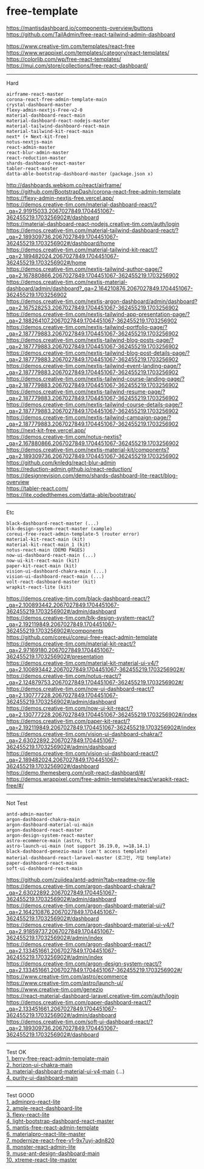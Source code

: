 # free-template

https://mantisdashboard.io/components-overview/buttons
https://github.com/TailAdmin/free-react-tailwind-admin-dashboard

https://www.creative-tim.com/templates/react-free   
https://www.wrappixel.com/templates/category/react-templates/   
https://colorlib.com/wp/free-react-templates/   
https://mui.com/store/collections/free-react-dashboard/   

---

Hard   
```
airframe-react-master
corona-react-free-admin-template-main
crystal-dashboard-master
flexy-admin-nextjs-Free-v2-0
material-dashboard-react-main
material-dashboard-react-nodejs-master
material-tailwind-dashboard-react-main
material-tailwind-kit-react-main
next* (+ Next-kit-free)
notus-nextjs-main
react-admin-master
react-blur-admin-master
react-reduction-master
shards-dashboard-react-master
tabler-react-master
datta-able-bootstrap-dashboard-master (package.json x)
```
http://dashboards.webkom.co/react/airframe/   
https://github.com/BootstrapDash/corona-react-free-admin-template   
https://flexy-admin-nextjs-free.vercel.app/   
https://demos.creative-tim.com/material-dashboard-react/?_ga=2.91915033.2067027849.1704451067-362455219.1703256902#/dashboard   
https://material-dashboard-react-nodejs.creative-tim.com/auth/login   
https://demos.creative-tim.com/material-tailwind-dashboard-react/?_ga=2.189309736.2067027849.1704451067-362455219.1703256902#/dashboard/home   
https://demos.creative-tim.com/material-tailwind-kit-react/?_ga=2.189482024.2067027849.1704451067-362455219.1703256902#/home   
https://demos.creative-tim.com/nextjs-tailwind-author-page/?_ga=2.167880866.2067027849.1704451067-362455219.1703256902   
https://demos.creative-tim.com/nextjs-material-dashboard/admin/dashboard?_ga=2.164210876.2067027849.1704451067-362455219.1703256902   
https://demos.creative-tim.com/nextjs-argon-dashboard/admin/dashboard?_ga=2.167528253.2067027849.1704451067-362455219.1703256902   
https://demos.creative-tim.com/nextjs-tailwind-app-presentation-page/?_ga=2.188264107.2067027849.1704451067-362455219.1703256902   
https://demos.creative-tim.com/nextjs-tailwind-portfolio-page/?_ga=2.187779883.2067027849.1704451067-362455219.1703256902   
https://demos.creative-tim.com/nextjs-tailwind-blog-posts-page/?_ga=2.187779883.2067027849.1704451067-362455219.1703256902   
https://demos.creative-tim.com/nextjs-tailwind-blog-post-details-page/?_ga=2.187779883.2067027849.1704451067-362455219.1703256902   
https://demos.creative-tim.com/nextjs-tailwind-event-landing-page/?_ga=2.187779883.2067027849.1704451067-362455219.1703256902   
https://demos.creative-tim.com/nextjs-tailwind-course-landing-page/?_ga=2.187779883.2067027849.1704451067-362455219.1703256902   
https://demos.creative-tim.com/nextjs-tailwind-resume-page/?_ga=2.187779883.2067027849.1704451067-362455219.1703256902   
https://demos.creative-tim.com/nextjs-tailwind-course-details-page/?_ga=2.187779883.2067027849.1704451067-362455219.1703256902   
https://demos.creative-tim.com/nextjs-tailwind-campaign-page/?_ga=2.187779883.2067027849.1704451067-362455219.1703256902   
https://next-kit-free.vercel.app/   
https://demos.creative-tim.com/notus-nextjs?_ga=2.167880866.2067027849.1704451067-362455219.1703256902   
https://demos.creative-tim.com/nextjs-material-kit/components?_ga=2.189309736.2067027849.1704451067-362455219.1703256902   
https://github.com/knledg/react-blur-admin   
https://reduction-admin.github.io/react-reduction/   
https://designrevision.com/demo/shards-dashboard-lite-react/blog-overview   
https://tabler-react.com/   
https://lite.codedthemes.com/datta-able/bootstrap/   

---

Etc   
```
black-dashboard-react-master (...)
blk-design-system-react-master (xample)
coreui-free-react-admin-template-5 (router error)
material-kit-react-main (kit)
material-kit-react-main_1 (kit)
notus-react-main (DEMO PAGES)
now-ui-dashboard-react-main (...)
now-ui-kit-react-main (kit)
paper-kit-react-main (kit)
vision-ui-dashboard-chakra-main (...)
vision-ui-dashboard-react-main (...)
volt-react-dashboard-master (kit)
wrapkit-react-lite (kit)
```
https://demos.creative-tim.com/black-dashboard-react/?_ga=2.100893442.2067027849.1704451067-362455219.1703256902#/admin/dashboard   
https://demos.creative-tim.com/blk-design-system-react/?_ga=2.192119849.2067027849.1704451067-362455219.1703256902#/components   
https://github.com/coreui/coreui-free-react-admin-template   
https://demos.creative-tim.com/material-kit-react/?_ga=2.97169180.2067027849.1704451067-362455219.1703256902#/presentation   
https://demos.creative-tim.com/material-kit-material-ui-v4/?_ga=2.100893442.2067027849.1704451067-362455219.1703256902#/   
https://demos.creative-tim.com/notus-react/?_ga=2.124879753.2067027849.1704451067-362455219.1703256902#/   
https://demos.creative-tim.com/now-ui-dashboard-react/?_ga=2.130777228.2067027849.1704451067-362455219.1703256902#/admin/dashboard   
https://demos.creative-tim.com/now-ui-kit-react/?_ga=2.130777228.2067027849.1704451067-362455219.1703256902#/index   
https://demos.creative-tim.com/paper-kit-react/?_ga=2.192119849.2067027849.1704451067-362455219.1703256902#/index   
https://demos.creative-tim.com/vision-ui-dashboard-chakra/?_ga=2.63022892.2067027849.1704451067-362455219.1703256902#/admin/dashboard   
https://demos.creative-tim.com/vision-ui-dashboard-react/?_ga=2.189482024.2067027849.1704451067-362455219.1703256902#/dashboard   
https://demo.themesberg.com/volt-react-dashboard/#/   
https://demos.wrappixel.com/free-admin-templates/react/wrapkit-react-free/#/   

---

Not Test   
```
antd-admin-master
argon-dashboard-chakra-main
argon-dashboard-material-ui-main
argon-dashboard-react-master
argon-design-system-react-master
astro-ecommerce-main (astro, ts?)
astro-launch-ui-main (not support 16.19.0, >=18.14.1)
black-dashboard-genezio-main (can't access template)
material-dashboard-react-laravel-master (로그인, 가입 template)
paper-dashboard-react-main
soft-ui-dashboard-react-main
```
https://github.com/zuiidea/antd-admin?tab=readme-ov-file   
https://demos.creative-tim.com/argon-dashboard-chakra/?_ga=2.63022892.2067027849.1704451067-362455219.1703256902#/admin/dashboard   
https://demos.creative-tim.com/argon-dashboard-material-ui/?_ga=2.164210876.2067027849.1704451067-362455219.1703256902#/dashboard   
https://demos.creative-tim.com/argon-dashboard-material-ui-v4/?_ga=2.91859737.2067027849.1704451067-362455219.1703256902#/admin/index   
https://demos.creative-tim.com/argon-dashboard-react/?_ga=2.133451661.2067027849.1704451067-362455219.1703256902#/admin/index   
https://demos.creative-tim.com/argon-design-system-react/?_ga=2.133451661.2067027849.1704451067-362455219.1703256902#/   
https://www.creative-tim.com/astro/ecommerce   
https://www.creative-tim.com/astro/launch-ui/   
https://www.creative-tim.com/genezio   
https://react-material-dashboard-laravel.creative-tim.com/auth/login   
https://demos.creative-tim.com/paper-dashboard-react/?_ga=2.133451661.2067027849.1704451067-362455219.1703256902#/admin/dashboard   
https://demos.creative-tim.com/soft-ui-dashboard-react/?_ga=2.189309736.2067027849.1704451067-362455219.1703256902#/dashboard   

---

Test OK   
[1. berry-free-react-admin-template-main](https://berrydashboard.io/free/)   
[2. horizon-ui-chakra-main](https://horizon-ui.com/horizon-ui-chakra/?ref=readme-horizon#/admin/default)   
[3. material-dashboard-material-ui-v4-main](https://demos.creative-tim.com/material-dashboard-material-ui-v4/?_ga=2.97169180.2067027849.1704451067-362455219.1703256902#/admin/dashboard) (...)   
[4. purity-ui-dashboard-main](https://demos.creative-tim.com/purity-ui-dashboard/?_ga=2.167528253.2067027849.1704451067-362455219.1703256902#/admin/dashboard)   

---

Test GOOD   
[1. adminpro-react-lite](https://demos.wrappixel.com/free-admin-templates/react/adminpro-react-free/main/#/starter)   
[2. ample-react-dashboard-lite](https://demos.wrappixel.com/free-admin-templates/react/ample-react-free/main/#/starter)   
[3. flexy-react-lite](https://flexy-react-free.netlify.app/dashboards/dashboard1)   
[4. light-bootstrap-dashboard-react-master](https://demos.creative-tim.com/light-bootstrap-dashboard-react/?_ga=2.100893442.2067027849.1704451067-362455219.1703256902#/admin/dashboard)   
[5. mantis-free-react-admin-template](https://mantisdashboard.io/free/)   
[6. materialpro-react-lite-master](https://materialpro-react-free.netlify.app/#/starter)   
[7. modernize-react-free-v1-9x7uyj-adn820](https://modernize-react-free.netlify.app/dashboard)   
[8. monster-react-admin-lite](https://demos.wrappixel.com/free-admin-templates/react/monster-react-free/main/#/starter)   
[9. muse-ant-design-dashboard-main](https://demos.creative-tim.com/muse-ant-design-dashboard/?_ga=2.63022892.2067027849.1704451067-362455219.1703256902#/dashboard)   
[10. xtreme-react-lite-master](https://demos.wrappixel.com/free-admin-templates/react/xtreme-react-free/main/#/starter)   

